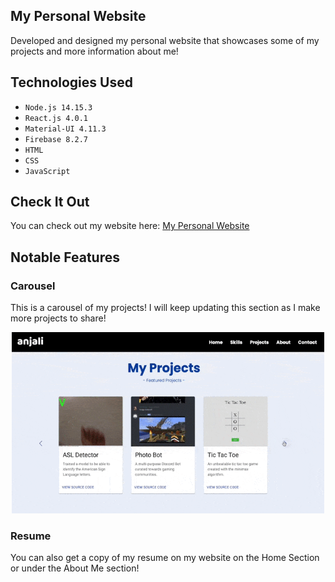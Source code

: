 ## My Personal Website
Developed and designed my personal website that showcases some of my projects and more information about me!

## Technologies Used
- `Node.js 14.15.3`
- `React.js 4.0.1`
- `Material-UI 4.11.3`
- `Firebase 8.2.7`
- `HTML`
- `CSS`
- `JavaScript`

## Check It Out
You can check out my website here: [My Personal Website](https://personal-website-anjali.web.app/)

## Notable Features

### Carousel
This is a carousel of my projects! I will keep updating this section as I make more projects to share!

<p align="center">
  <img src="src/images/projects.gif" alt="projects" width="500" height="290"/>
</p>

### Resume 
You can also get a copy of my resume on my website on the Home Section or under the About Me section!


